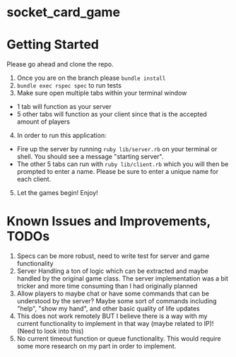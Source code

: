 # socket_card_game


# Getting Started 
Please go ahead and clone the repo.

1) Once you are on the branch please ```bundle install```
2) ```bundle exec rspec spec``` to run tests 
3) Make sure open multiple tabs within your terminal window 
  - 1 tab will function as your server 
  - 5 other tabs will function as your client since that is the accepted amount of players 

4) In order to run this application:
  - Fire up the server by running ```ruby lib/server.rb``` on your terminal or shell. You should see a message "starting server".
  - The other 5 tabs can run with ```ruby lib/client.rb``` which you will then be prompted to enter a name. Please be sure to enter a unique name  for each client.

5) Let the games begin! Enjoy!



# Known Issues and Improvements, TODOs 
1) Specs can be more robust, need to write test for server and game functionality 
2) Server Handling a ton of logic which can be extracted and maybe handled by the original game class. The server implementation was a bit tricker and more time consuming than I had originally planned
3) Allow players to maybe chat or have some commands that can be understood by the server? Maybe some sort of commands including "help", "show my hand", and other basic quality of life updates
4) This does not work remotely BUT I believe there is a way with my current functionality to implement in that way (maybe related to IP)! (Need to look into this) 
5) No current timeout function or queue functionality. This would require some more research on my part in order to implement. 
